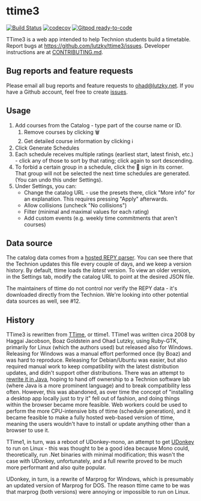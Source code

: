 # ttime3

[![Build Status](https://travis-ci.org/lutzky/ttime3.svg?branch=master)](https://travis-ci.org/lutzky/ttime3)
[![codecov](https://codecov.io/gh/lutzky/ttime3/branch/master/graph/badge.svg)](https://codecov.io/gh/lutzky/ttime3)
[![Gitpod ready-to-code](https://img.shields.io/badge/Gitpod-ready--to--code-blue?logo=gitpod)](https://gitpod.io/#https://github.com/lutzky/ttime3)

TTime3 is a web app intended to help Technion students build a timetable. Report bugs at https://github.com/lutzky/ttime3/issues. Developer instructions are at [CONTRIBUTING.md](CONTRIBUTING.md).

## Bug reports and feature requests

Please email all bug reports and feature requests to ohad@lutzky.net. If you have a Github account, feel free to create [issues](https://github.com/lutzky/ttime3/issues).

## Usage

1. Add courses from the Catalog - type part of the course name or ID.
   1. Remove courses by clicking 🗑️
   1. Get detailed course information by clicking ℹ️
1. Click Generate Schedules
1. Each schedule receives multiple ratings (earliest start, latest finish, etc.) - click any of those to sort by that rating; click again to sort descending.
1. To forbid a certain group in a schedule, click the 🚫 sign in its corner. That group will not be selected the next time schedules are generated. (You can undo this under Settings).
1. Under Settings, you can:
   - Change the catalog URL - use the presets there, click "More info" for an explanation. This requires pressing "Apply" afterwards.
   - Allow collisions (uncheck "No collisions")
   - Filter (minimal and maximal values for each rating)
   - Add custom events (e.g. weekly time commitments that aren't courses)

## Data source

The catalog data comes from a [hosted REPY parser](https://repy-176217.appspot.com/). You can see there that the Technion updates this file every couple of days, and we keep a version history. By default, ttime loads the _latest_ version. To view an older version, in the Settings tab, modify the catalog URL to point at the desired JSON file.

The maintainers of ttime do not control nor verify the REPY data - it's downloaded directly from the Technion. We're looking into other potential data sources as well, see #12.

## History

TTime3 is rewritten from [TTime](http://github.com/lutzky/ttime), or ttime1. TTime1 was written circa 2008 by Haggai Jacobson, Boaz Goldstein and Ohad Lutzky, using Ruby-GTK, primarily for Linux (which the authors used) but released also for Windows. Releasing for Windows was a manual effort performed once (by Boaz) and was hard to reproduce. Releasing for Debian/Ubuntu was easier, but also required manual work to keep compatibility with the latest distribution updates, and didn't support other distributions. There was an attempt to [rewrite it in Java](https://github.com/lutzky/ttime/tree/java), hoping to hand off ownership to a Technion software lab (where Java is a more prominent language) and to break compatibility less often. However, this was abandoned, as over time the concept of "installing a desktop app locally just to try it" fell out of fashion, and doing things within the browser became more feasible. Web workers could be used to perform the more CPU-intensive bits of ttime (schedule generation), and it became feasible to make a fully hosted web-based version of ttime, meaning the users wouldn't have to install or update anything other than a browser to use it.

TTime1, in turn, was a reboot of UDonkey-mono, an attempt to get [UDonkey](http://www.udonkey.com) to run on Linux - this was thought to be a good idea because Mono could, theoretically, run .Net binaries with minimal modification; this wasn't the case with UDonkey, unfortunately, and a full rewrite proved to be much more performant and also quite popular.

UDonkey, in turn, is a rewrite of Marprog for Windows, which is presumably an updated version of Marprog for DOS. The reason ttime came to be was that marprog (both versions) were annoying or impossible to run on Linux.
